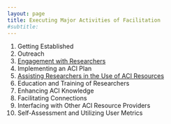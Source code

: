 ```yaml
---
layout: page
title: Executing Major Activities of Facilitation
#subtitle: 
---
```


1. Getting Established
2. Outreach
3. [Engagement with Researchers](03-engagement)
4. Implementing an ACI Plan
5. [Assisting Researchers in the Use of ACI Resources](05-assistance)
6. Education and Training of Researchers
7. Enhancing ACI Knowledge
8. Facilitating Connections
9. Interfacing with Other ACI Resource Providers
10. Self-Assessment and Utilizing User Metrics

